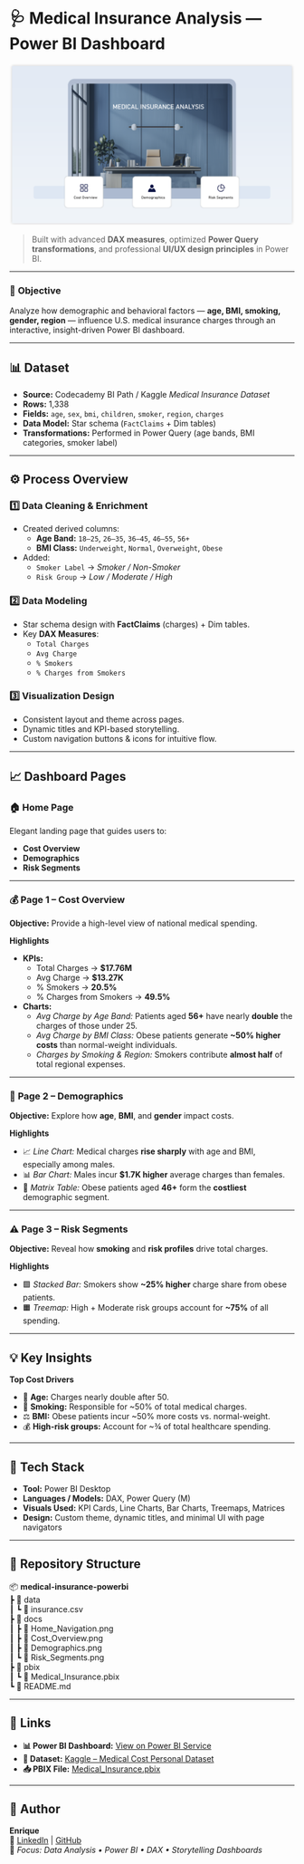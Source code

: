 # 🩺 **Medical Insurance Analysis — Power BI Dashboard**

![Medical Insurance Dashboard](docs/Home_Navigation.png)

> Built with advanced **DAX measures**, optimized **Power Query transformations**, and professional **UI/UX design principles** in Power BI.

---

### 📘 **Objective**
Analyze how demographic and behavioral factors — **age, BMI, smoking, gender, region** — influence U.S. medical insurance charges through an interactive, insight-driven Power BI dashboard.

---

## 📊 **Dataset**
- **Source:** Codecademy BI Path / Kaggle *Medical Insurance Dataset*  
- **Rows:** 1,338  
- **Fields:** `age`, `sex`, `bmi`, `children`, `smoker`, `region`, `charges`  
- **Data Model:** Star schema (`FactClaims` + Dim tables)  
- **Transformations:** Performed in Power Query (age bands, BMI categories, smoker label)

---

## ⚙️ **Process Overview**

### 1️⃣ Data Cleaning & Enrichment
- Created derived columns:  
  - **Age Band:** `18–25`, `26–35`, `36–45`, `46–55`, `56+`  
  - **BMI Class:** `Underweight`, `Normal`, `Overweight`, `Obese`  
- Added:  
  - `Smoker Label` → *Smoker / Non-Smoker*  
  - `Risk Group` → *Low / Moderate / High*  

### 2️⃣ Data Modeling
- Star schema design with **FactClaims** (charges) + Dim tables.
- Key **DAX Measures**:
  - `Total Charges`
  - `Avg Charge`
  - `% Smokers`
  - `% Charges from Smokers`

### 3️⃣ Visualization Design
- Consistent layout and theme across pages.
- Dynamic titles and KPI-based storytelling.
- Custom navigation buttons & icons for intuitive flow.

---

## 📈 **Dashboard Pages**

### 🏠 **Home Page**
Elegant landing page that guides users to:
- **Cost Overview**
- **Demographics**
- **Risk Segments**

---

### 💰 **Page 1 – Cost Overview**
**Objective:** Provide a high-level view of national medical spending.

**Highlights**
- **KPIs:**  
  - Total Charges → **$17.76M**  
  - Avg Charge → **$13.27K**  
  - % Smokers → **20.5%**  
  - % Charges from Smokers → **49.5%**
- **Charts:**
  - *Avg Charge by Age Band:* Patients aged **56+** have nearly **double** the charges of those under 25.  
  - *Avg Charge by BMI Class:* Obese patients generate **~50% higher costs** than normal-weight individuals.  
  - *Charges by Smoking & Region:* Smokers contribute **almost half** of total regional expenses.

---

### 👥 **Page 2 – Demographics**
**Objective:** Explore how **age**, **BMI**, and **gender** impact costs.

**Highlights**
- 📈 *Line Chart:* Medical charges **rise sharply** with age and BMI, especially among males.  
- 📊 *Bar Chart:* Males incur **$1.7K higher** average charges than females.  
- 🧮 *Matrix Table:* Obese patients aged **46+** form the **costliest** demographic segment.

---

### ⚠️ **Page 3 – Risk Segments**
**Objective:** Reveal how **smoking** and **risk profiles** drive total charges.

**Highlights**
- 🟩 *Stacked Bar:* Smokers show **~25% higher** charge share from obese patients.  
- 🟧 *Treemap:* High + Moderate risk groups account for **~75%** of all spending.

---

## 💡 **Key Insights**
**Top Cost Drivers**
- 🧓 **Age:** Charges nearly double after 50.  
- 🚬 **Smoking:** Responsible for ~50% of total medical charges.  
- ⚖️ **BMI:** Obese patients incur ~50% more costs vs. normal-weight.  
- 💰 **High-risk groups:** Account for ~¾ of total healthcare spending.  

---

## 🧰 **Tech Stack**
- **Tool:** Power BI Desktop  
- **Languages / Models:** DAX, Power Query (M)  
- **Visuals Used:** KPI Cards, Line Charts, Bar Charts, Treemaps, Matrices  
- **Design:** Custom theme, dynamic titles, and minimal UI with page navigators  

---

## 📂 Repository Structure

📦 **medical-insurance-powerbi**  
┣ 📂 data  
┃ ┗ 📄 insurance.csv  
┣ 📂 docs  
┃ ┣ 📄 Home_Navigation.png  
┃ ┣ 📄 Cost_Overview.png  
┃ ┣ 📄 Demographics.png  
┃ ┗ 📄 Risk_Segments.png  
┣ 📂 pbix  
┃ ┗ 📄 Medical_Insurance.pbix  
┗ 📄 README.md

---

## 🔗 Links
- **📊 Power BI Dashboard:** [View on Power BI Service](https://app.powerbi.com/view?r=eyJrIjoiYTM2MGFkMzAtZWNiMS00ZmQyLThmZmYtZjBiNWE5NGQ0YjM3IiwidCI6IjE0MzVkNzQxLTFiYjAtNGE4Ny1hNGIwLWQ0NzIyODY5NDQyNiIsImMiOjl9)
- **📁 Dataset:** [Kaggle – Medical Cost Personal Dataset](https://www.kaggle.com/datasets/mirichoi0218/insurance)
- **📥 PBIX File:** [Medical_Insurance.pbix](pbix/Medical_Insurance.pbix)

---

## 👤 Author
**Enrique**  
📧 [LinkedIn](https://www.linkedin.com/in/enrique-ardelean-816837394/) | 
[GitHub](https://github.com/Datapathic/Portfolio)  
🎯 *Focus: Data Analysis • Power BI • DAX • Storytelling Dashboards*
